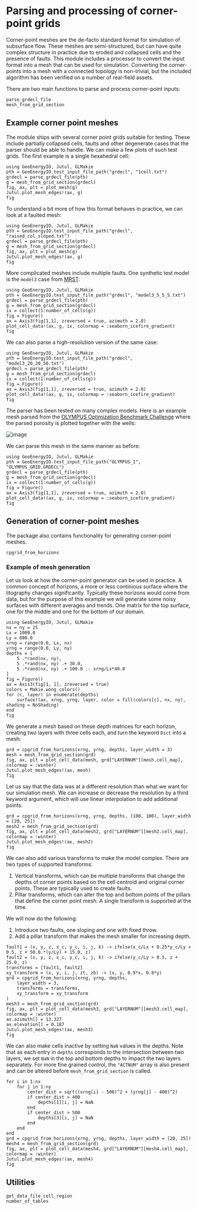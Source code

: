 # Parsing and processing of corner-point grids

Corner-point meshes are the de-facto standard format for simulation of subsurface flow. These meshes are semi-structured, but can have quite complex structure in practice due to eroded and collapsed cells and the presence of faults. This module includes a processor to convert the input format into a mesh that can be used for simulation. Converting the corner-points into a mesh with a connected topology is non-trivial, but the included algorithm has been verified on a number of real-field assets.

There are two main functions to parse and process corner-point inputs:

```@docs
parse_grdecl_file
mesh_from_grid_section
```

## Example corner point meshes

The module ships with several corner point grids suitable for testing. These include partially collapsed cells, faults and other degenerate cases that the parser should be able to handle. We can make a few plots of such test grids. The first example is a single hexahedral cell:

```@example
using GeoEnergyIO, Jutul, GLMakie
pth = GeoEnergyIO.test_input_file_path("grdecl", "1cell.txt")
grdecl = parse_grdecl_file(pth)
g = mesh_from_grid_section(grdecl)
fig, ax, plt = plot_mesh(g)
Jutul.plot_mesh_edges!(ax, g)
fig
```

To understand a bit more of how this format behaves in practice, we can look at a faulted mesh:

```@example
using GeoEnergyIO, Jutul, GLMakie
pth = GeoEnergyIO.test_input_file_path("grdecl", "raised_col_sloped.txt")
grdecl = parse_grdecl_file(pth)
g = mesh_from_grid_section(grdecl)
fig, ax, plt = plot_mesh(g)
Jutul.plot_mesh_edges!(ax, g)
fig
```

More complicated meshes include multiple faults. One synthetic test model is the `model3` case from [MRST](https://www.mrst.no):

```@example
using GeoEnergyIO, Jutul, GLMakie
pth = GeoEnergyIO.test_input_file_path("grdecl", "model3_5_5_5.txt")
grdecl = parse_grdecl_file(pth)
g = mesh_from_grid_section(grdecl)
ix = collect(1:number_of_cells(g))
fig = Figure()
ax = Axis3(fig[1,1], zreversed = true, azimuth = 2.0)
plot_cell_data!(ax, g, ix, colormap = :seaborn_icefire_gradient)
fig
```

We can also parse a high-resolution version of the same case:

```@example
using GeoEnergyIO, Jutul, GLMakie
pth = GeoEnergyIO.test_input_file_path("grdecl", "model3_20_20_50.txt")
grdecl = parse_grdecl_file(pth)
g = mesh_from_grid_section(grdecl)
ix = collect(1:number_of_cells(g))
fig = Figure()
ax = Axis3(fig[1,1], zreversed = true, azimuth = 2.0)
plot_cell_data!(ax, g, ix, colormap = :seaborn_icefire_gradient)
fig
```

The parser has been tested on many complex models. Here is an example mesh parsed from the [OLYMPUS Optimization Benchmark Challenge](https://doi.org/10.1007/s10596-020-10003-4) where the parsed porosity is plotted together with the wells:

![image](assets/olympus_small.gif)

We can parse this mesh in the same manner as before:

```@example
using GeoEnergyIO, Jutul, GLMakie
pth = GeoEnergyIO.test_input_file_path("OLYMPUS_1", "OLYMPUS_GRID.GRDECL")
grdecl = parse_grdecl_file(pth)
g = mesh_from_grid_section(grdecl)
ix = collect(1:number_of_cells(g))
fig = Figure()
ax = Axis3(fig[1,1], zreversed = true, azimuth = 2.0)
plot_cell_data!(ax, g, ix, colormap = :seaborn_icefire_gradient)
fig
```

## Generation of corner-point meshes

The package also contains functionality for generating corner-point meshes.

```@docs
cpgrid_from_horizons
```

### Example of mesh generation

Let us look at how the corner-point generator can be used in practice. A common concept of horizons, a more or less continious surface where the litography changes significantly. Typically these horizons would come from data, but for the purpose of this example we will generate some noisy surfaces with different averages and trends. One matrix for the top surface, one for the middle and one for the bottom of our domain.

```@example cpgrid_gen
using GeoEnergyIO, Jutul, GLMakie
nx = ny = 25
Lx = 1000.0
Ly = 800.0
xrng = range(0.0, Lx, nx)
yrng = range(0.0, Ly, ny)
depths = [
    5 .*rand(nx, ny),
    5 .*rand(nx, ny) .+ 30.0,
    5 .*rand(nx, ny) .+ 100.0 .- xrng/Lx*40.0
]
fig = Figure()
ax = Axis3(fig[1, 1], zreversed = true)
colors = Makie.wong_colors()
for (c, layer) in enumerate(depths)
    surface!(ax, xrng, yrng, layer, color = fill(colors[c], nx, ny), shading = NoShading)
end
fig

```

We generate a mesh based on these depth matrices for each horizon, creating two layers with three cells each, and turn the keyword `Dict` into a mesh:

```@example cpgrid_gen
grd = cpgrid_from_horizons(xrng, yrng, depths, layer_width = 3)
mesh = mesh_from_grid_section(grd)
fig, ax, plt = plot_cell_data(mesh, grd["LAYERNUM"][mesh.cell_map], colormap = :winter)
Jutul.plot_mesh_edges!(ax, mesh)
fig
```

Let us say that the data was at a different resolution than what we want for our simulation mesh. We can increase or decrease the resolution by a third keyword argument, which will use linear interpolation to add additional points:

```@example cpgrid_gen
grd = cpgrid_from_horizons(xrng, yrng, depths, (100, 100), layer_width = [20, 25])
mesh2 = mesh_from_grid_section(grd)
fig, ax, plt = plot_cell_data(mesh2, grd["LAYERNUM"][mesh2.cell_map], colormap = :winter)
Jutul.plot_mesh_edges!(ax, mesh2)
fig
```

We can also add various transforms to make the model complex. There are two types of supported transforms:

1. Vertical transforms, which can be multiple transforms that change the depths of corner points based on the cell centroid and original corner points. These are typically used to create faults.
2. Pillar transforms, which can alter the top and bottom points of the pillars that define the corner point mesh. A single transform is supported at the time.

We will now do the following:

1. Introduce two faults, one sloping and one with fixed throw.
2. Add a pillar transform that makes the mesh smaller for increasing depth.

```@example cpgrid_gen
fault1 = (x, y, z, x_c, y_c, i, j, k) -> ifelse(x_c/Lx + 0.25*y_c/Ly > 0.5, z + 50.0.*(y/Ly) + 15.0, z)
fault2 = (x, y, z, x_c, y_c, i, j, k) -> ifelse(y_c/Ly > 0.5, z + 25.0, z)
transforms = [fault1, fault2]
xy_transform = (x, y, i, j, zt, zb) -> (x, y, 0.9*x, 0.8*y)
grd = cpgrid_from_horizons(xrng, yrng, depths,
    layer_width = 3,
    transforms = transforms,
    xy_transform = xy_transform
)
mesh3 = mesh_from_grid_section(grd)
fig, ax, plt = plot_cell_data(mesh3, grd["LAYERNUM"][mesh3.cell_map], colormap = :winter)
ax.azimuth[] = 13.327
ax.elevation[] = 0.187
Jutul.plot_mesh_edges!(ax, mesh3)
fig
```

We can also make cells inactive by setting `NaN` values in the depths. Note that as each entry in `depths` corresponds to the intersection between two layers, we set `NaN` in the top and bottom depths to impact the two layers separately. For more fine grained control, the `"ACTNUM"` array is also present and can be altered before `mesh_from_grid_section` is called.

```@example cpgrid_gen
for i in 1:nx
    for j in 1:ny
        center_dist = sqrt((xrng[i] - 500)^2 + (yrng[j] - 400)^2)
        if center_dist > 400
            depths[1][i, j] = NaN
        end
        if center_dist > 500
            depths[3][i, j] = NaN
        end
    end
end
grd = cpgrid_from_horizons(xrng, yrng, depths, layer_width = [20, 25])
mesh4 = mesh_from_grid_section(grd)
fig, ax, plt = plot_cell_data(mesh4, grd["LAYERNUM"][mesh4.cell_map], colormap = :winter)
Jutul.plot_mesh_edges!(ax, mesh4)
fig
```

## Utilities

```@docs
get_data_file_cell_region
number_of_tables
```

